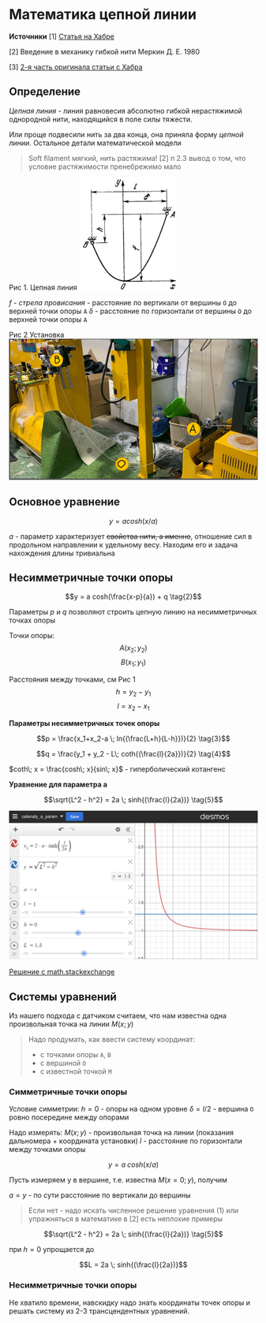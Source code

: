 # Математика цепной линии

**Источники**
[1] [Статья на Хабре](https://habr.com/ru/articles/554414/)

[2] Введение в механику гибкой нити Меркин Д. Е. 1980

[3] [2-я часть оригинала статьи с Хабра](https://www.alanzucconi.com/2020/12/13/catenary-2/)

## Определение

*Цепная линия* - линия равновесия абсолютно гибкой нерастяжимой однородной нити, находящийся в поле силы тяжести.

Или проще подвесили нить за два конца, она приняла форму *цепной линии*. Остальное детали математической модели

> Soft filament мягкий, нить растяжима!
> [2] п 2.3 вывод о том, что условие растяжимости пренебрежимо мало

Рис 1. Цепная линия
<img src="attachments/image.png" width=200>

$f$ - *стрела провисания* - расстояние по вертикали от вершины `O` до верхней точки опоры `A`
$\delta$ - расстояние по горизонтали от вершины `O` до верхней точки опоры `A`

Рис 2 Установка
<img src="attachments/image-1.png" width=600>

## Основное уравнение

$$y = a cosh(x/a) \tag{1}$$

$a$ - параметр характеризует ~~свойства нити, а именно~~, отношение сил в продольном направлении к удельному весу. Находим его и задача нахождения длины тривиальна 

## Несимметричные точки опоры

$$y = a cosh(\frac{x-p}{a}) + q \tag{2}$$

Параметры $p$ и $q$ позволяют строить цепную линию на несимметричных точках опоры

Точки опоры:
$$A(x_2; y_2)$$
$$B(x_1; y_1)$$

Расстояния между точками, см Рис 1 
$$h = y_2 - y_1$$
$$l = x_2 - x_1$$

**Параметры несимметричных точек опоры**

$$p = \frac{x_1+x_2-a \; ln{(\frac{L+h}{L-h}})}{2} \tag{3}$$

$$q = \frac{y_1 + y_2 - L\; coth{(\frac{l}{2a}})}{2} \tag{4}$$

$coth\; x = \frac{cosh\; x}{sin\; x}$ -  гиперболический котангенс

**Уравнение для параметра a**

$$\sqrt{L^2 - h^2} = 2a \; sinh{(\frac{l}{2a})} \tag{5}$$

![Уравнение 5 на графике](attachments/image-2.png)

[Решение с math.stackexchange](https://math.stackexchange.com/questions/1000447/finding-the-catenary-curve-with-given-arclength-through-two-given-points)

## Системы уравнений

Из нашего подхода с датчиком считаем, что нам известна одна произвольная точка на линии $M(x; y)$

> Надо продумать, как ввести систему координат:
> - с точками опоры `A`, `B`
> - с вершиной `O`
> - с известной точкой `M`

### Симметричные точки опоры

Условие симметрии:
$h = 0$ - опоры на одном уровне
$\delta = l/2$ - вершина `O` ровно посередине между опорами

Надо измерять:
$M(x; y)$ - произвольная точка на линии (показания дальномера + координата установки)
$l$ - расстояние по горизонтали между точками опоры

$$y = a \; cosh(x/a) \tag{1}$$

Пусть измеряем y в вершине, т.е. известна $M(x=0; y)$, получим

$a = y$ - по сути расстояние по вертикали до вершины

> Если нет - надо искать численное решение уравнения (1)
> или упражняться в математике в [2] есть неплохие примеры

$$\sqrt{L^2 - h^2} = 2a \; sinh{(\frac{l}{2a})} \tag{5}$$

при $h = 0$ упрощается до

$$L = 2a \; sinh{(\frac{l}{2a})}$$

### Несимметричные точки опоры

Не хватило времени, навскидку надо знать координаты точек опоры и решать систему из 2-3 трансцендентных уравнений.
